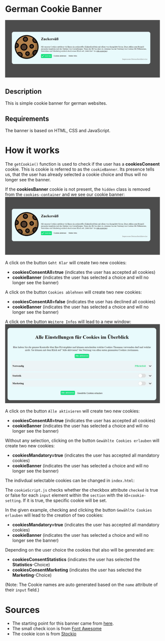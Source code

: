 # German Cookie Banner
![Cookie Banner](./cookie-banner.jpg)
## Description
This is simple cookie banner for german websites.

## Requirements
The banner is based on HTML, CSS and JavaScript.

# How it works
The `getCookie()` function is used to check if the user has a **cookiesConsent** cookie. This is cookie is referred to as the `cookieBanner`. Its presence tells us, that the user has already selected a cookie choice and thus will no longer see the banner.

If the **cookiesBanner** cookie is not present, the `hidden` class is removed from the `cookies-container` and we see our cookie banner:
![Cookie Banner](./cookie-banner.jpg)

A click on the button `Geht Klar` will create two new cookies: 
- **cookiesConsentAll=true** (indicates the user has accepted all cookies)
- **cookieBanner** (indicates the user has selected a choice and will no longer see the banner)

A click on the button `Cookies ablehnen` will create two new cookies: 
- **cookiesConsentAll=false** (indicates the user has declined all cookies)
- **cookieBanner** (indicates the user has selected a choice and will no longer see the banner)

A click on the button `Weitere Infos` will lead to a new window: 
![Test](./cookie-consent-banner.jpg)

A click on the button `Alle aktivieren` will create two new cookies: 
- **cookiesConsentAll=true** (indicates the user has accepted all cookies)
- **cookieBanner** (indicates the user has selected a choice and will no longer see the banner)

Without any selection, clicking on the button `Gewählte Cookies erlauben` will create two new cookies:
- **cookiesMandatory=true** (indicates the user has accepted all mandatory cookies)
- **cookieBanner** (indicates the user has selected a choice and will no longer see the banner)

The indivdual selectable cookies can be changed in `index.html`:

The `cookieScript.js` checks whether the checkbox attribute `checked` is true or false for each `input` element within the `section` with the id=`cookie-setting`.
If it is true, the specific cookie will be set.

In the given example, checking and clicking the button `Gewählte Cookies erlauben` will lead to the creation of two cookies:
- **cookiesMandatory=true** (indicates the user has accepted all mandatory cookies)
- **cookieBanner** (indicates the user has selected a choice and will no longer see the banner)

Depending on the user choice the cookies that also will be generated are:
- **cookiesConsentStatistics** (indicates the user has selected the **Statistics**-Choice)
- **cookiesConsentMarketing** (indicates the user has selected the **Marketing**-Choice)

(Note: The Cookie names are auto generated based on the `name` attribute of their `input` field.)

# Sources
- The starting point for this banner came from [here](https://monsterlessons-academy.com/posts/cookie-consent-popup-cookie-banner-examples-with-html-css-javascript).
- The small check icon is from [Font Awesome](https://fontawesome.com/icons/check?f=classic&s=solid)
- The cookie icon is from [Stockio](https://www.stockio.com/free-icon/christmas-icons-cookie)
